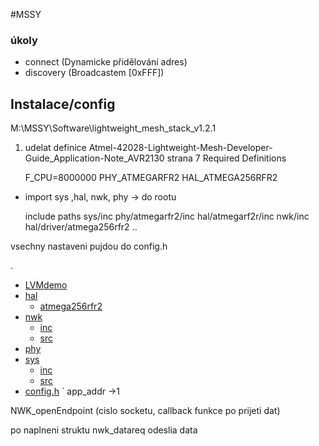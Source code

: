 #MSSY
### úkoly
- connect (Dynamicke přidělování adres)
- discovery (Broadcastem [0xFFF])


## Instalace/config
M:\MSSY\Software\lightweight_mesh_stack_v1.2.1

1. udelat definice 
Atmel-42028-Lightweight-Mesh-Developer-Guide_Application-Note_AVR2130
strana 7
Required Definitions

    F_CPU=8000000
    PHY_ATMEGARFR2
    HAL_ATMEGA256RFR2




- import
sys ,hal, nwk, phy -> do rootu


    include paths
    sys/inc
    phy/atmegarfr2/inc
    hal/atmegarf2r/inc
    nwk/inc
    hal/driver/atmega256rfr2
	..


vsechny nastaveni pujdou do config.h

.
 * [LVMdemo](./LVMdemo)
 * [hal](./hal)
   * [atmega256rfr2](./atmega256rfr2/file21.ext)
 * [nwk](./nwk)
   * [inc](./nwk/inc)
   * [src](./nwk/src)
 * [phy](./phy)
 * [sys](./sys)
   * [inc](./sys/inc)
   * [src](./sys/src)
 * [config.h](./config.h)
`
app_addr ->1


NWK_openEndpoint (cislo socketu, callback funkce po prijeti dat)

po naplneni struktu
nwk_datareq odeslia data

